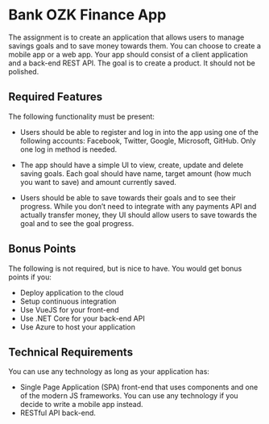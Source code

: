 # Bank OZK Finance App

The assignment is to create an application that allows users to manage savings goals and to save money towards
them. You can choose to create a mobile app or a web app. Your app should consist of a client
application and a back-end REST API. The goal is to create a product. It should not be polished.

## Required Features
The following functionality must be present:

- Users should be able to register and log in into the app using one of the following accounts:
Facebook, Twitter, Google, Microsoft, GitHub. Only one log in method is needed.

- The app should have a simple UI to view, create, update and delete saving goals. Each goal should
have name, target amount (how much you want to save) and amount currently saved.

- Users should be able to save towards their goals and to see their progress. While you don’t need
to integrate with any payments API and actually transfer money, they UI should allow users to
save towards the goal and to see the goal progress.

## Bonus Points
The following is not required, but is nice to have. You would get bonus points if you:

- Deploy application to the cloud
- Setup continuous integration
- Use VueJS for your front-end
- Use .NET Core for your back-end API
- Use Azure to host your application

## Technical Requirements
You can use any technology as long as your application has:
- Single Page Application (SPA) front-end that uses components and one of the modern JS
frameworks. You can use any technology if you decide to write a mobile app instead.
- RESTful API back-end.

